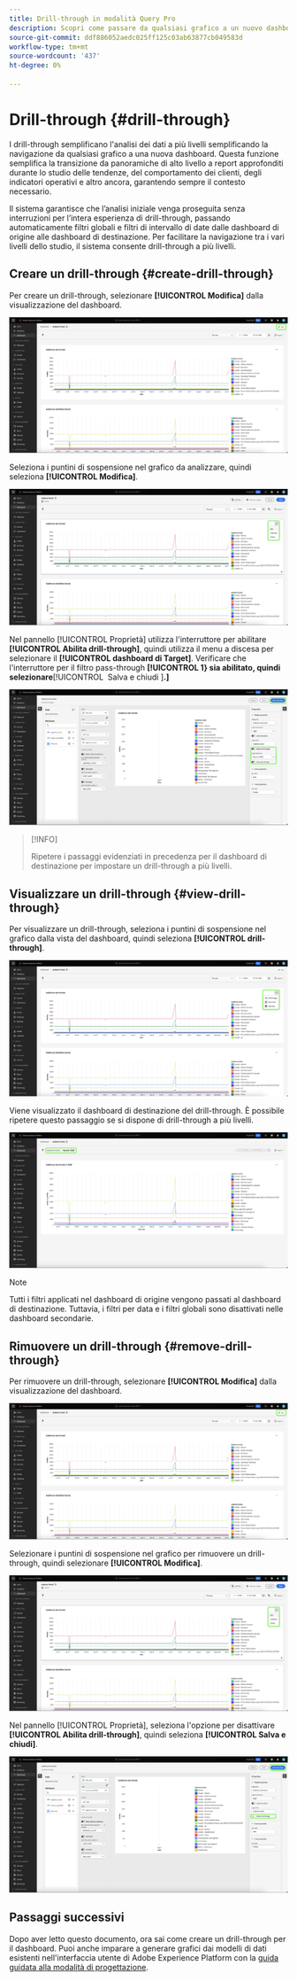```yaml
---
title: Drill-through in modalità Query Pro
description: Scopri come passare da qualsiasi grafico a un nuovo dashboard per esplorare i dati utilizzando il drill-through.
source-git-commit: ddf886052aedc025ff125c03ab63877cb049583d
workflow-type: tm+mt
source-wordcount: '437'
ht-degree: 0%

---
```


# Drill-through {#drill-through}

I drill-through semplificano l&#39;analisi dei dati a più livelli semplificando la navigazione da qualsiasi grafico a una nuova dashboard. Questa funzione semplifica la transizione da panoramiche di alto livello a report approfonditi durante lo studio delle tendenze, del comportamento dei clienti, degli indicatori operativi e altro ancora, garantendo sempre il contesto necessario.

Il sistema garantisce che l’analisi iniziale venga proseguita senza interruzioni per l’intera esperienza di drill-through, passando automaticamente filtri globali e filtri di intervallo di date dalle dashboard di origine alle dashboard di destinazione. Per facilitare la navigazione tra i vari livelli dello studio, il sistema consente drill-through a più livelli.

## Creare un drill-through {#create-drill-through}

Per creare un drill-through, selezionare **[!UICONTROL Modifica]** dalla visualizzazione del dashboard.

![Dashboard personalizzato con Modifica evidenziata.](../images/sql-insights-query-pro-mode/drill-through.png)

Seleziona i puntini di sospensione nel grafico da analizzare, quindi seleziona **[!UICONTROL Modifica]**.

![Grafico con il menu con i puntini di sospensione evidenziati da Modifica.](../images/sql-insights-query-pro-mode/drill-through-chart-edit.png)

Nel pannello [!UICONTROL Proprietà] utilizza l&#39;interruttore per abilitare **[!UICONTROL Abilita drill-through]**, quindi utilizza il menu a discesa per selezionare il **[!UICONTROL dashboard di Target]**. Verificare che l&#39;interruttore per il filtro pass-through **[!UICONTROL 1&rbrace; sia abilitato, quindi selezionare**&#x200B;[!UICONTROL &#x200B; Salva e chiudi &#x200B;]&#x200B;**.]**

![Pannello delle proprietà del grafico con Attiva drill-through, dashboard di destinazione e pass-through filtro evidenziati.](../images/sql-insights-query-pro-mode/drill-through-chart-properties.png)

>[!INFO]
>
>Ripetere i passaggi evidenziati in precedenza per il dashboard di destinazione per impostare un drill-through a più livelli.

## Visualizzare un drill-through {#view-drill-through}

Per visualizzare un drill-through, seleziona i puntini di sospensione nel grafico dalla vista del dashboard, quindi seleziona **[!UICONTROL drill-through]**.

![Grafico con il menu con i puntini di sospensione evidenziati.](../images/sql-insights-query-pro-mode/drill-through-chart-view.png)

Viene visualizzato il dashboard di destinazione del drill-through. È possibile ripetere questo passaggio se si dispone di drill-through a più livelli.

![Il dashboard di destinazione visualizzato con il drill-through evidenziato.](../images/sql-insights-query-pro-mode/drill-through-target-dashboard.png)

>[!NOTE]
>
>Tutti i filtri applicati nel dashboard di origine vengono passati al dashboard di destinazione. Tuttavia, i filtri per data e i filtri globali sono disattivati nelle dashboard secondarie.

## Rimuovere un drill-through {#remove-drill-through}

Per rimuovere un drill-through, selezionare **[!UICONTROL Modifica]** dalla visualizzazione del dashboard.

![Dashboard personalizzato con Modifica evidenziata.](../images/sql-insights-query-pro-mode/drill-through.png)

Selezionare i puntini di sospensione nel grafico per rimuovere un drill-through, quindi selezionare **[!UICONTROL Modifica]**.

![Grafico con il menu con i puntini di sospensione evidenziati da Modifica.](../images/sql-insights-query-pro-mode/drill-through-chart-edit.png)

Nel pannello [!UICONTROL Proprietà], seleziona l&#39;opzione per disattivare **[!UICONTROL Abilita drill-through]**, quindi seleziona **[!UICONTROL Salva e chiudi]**.

![Pannello delle proprietà del grafico con l&#39;interruttore disabilitato per [!UICONTROL Attiva drill-through] evidenziato.](../images/sql-insights-query-pro-mode/drill-through-disable.png)

## Passaggi successivi

Dopo aver letto questo documento, ora sai come creare un drill-through per il dashboard. Puoi anche imparare a generare grafici dai modelli di dati esistenti nell&#39;interfaccia utente di Adobe Experience Platform con la [guida guidata alla modalità di progettazione](../standard-dashboards.md).
